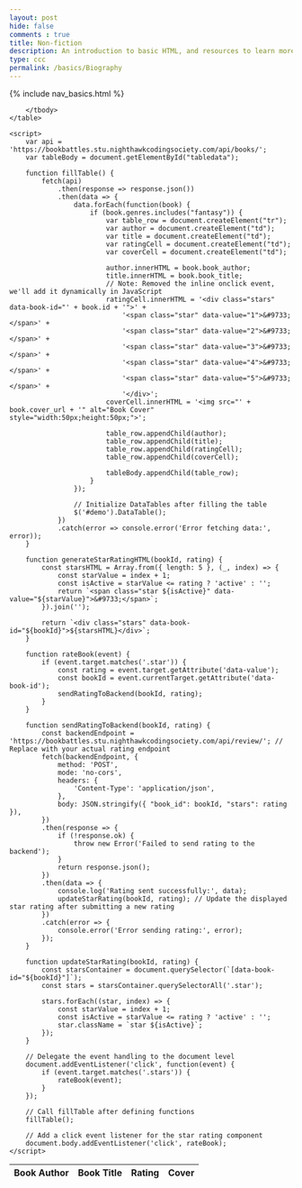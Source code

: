 ```yaml
---
layout: post
hide: false
comments : true
title: Non-fiction
description: An introduction to basic HTML, and resources to learn more.
type: ccc
permalink: /basics/Biography
---
```

<!-- the line below 'pulls' the info from the file nav_non_fiction.html to create a table-->
{% include nav_basics.html %}
<!-- This is where the code goes for the subpage of the subpage 'non_fiction'-->
<!DOCTYPE html>
<html lang="en">
<head>
    <!-- load jQuery and DataTables output style and scripts -->
    <!-- The line below styles the table -->
    <link rel="stylesheet" type="text/css" href="https://cdn.datatables.net/1.13.4/css/jquery.dataTables.min.css">
    <!-- Brings out a tool from jQuery to help change the way the table looks -->
    <script type="text/javascript" language="javascript" src="https://code.jquery.com/jquery-3.6.0.min.js"></script>
    <script>var define = null;</script>
    <script type="text/javascript" language="javascript" src="https://cdn.datatables.net/1.13.4/js/jquery.dataTables.min.js"></script>
    <style>
        .stars {
            font-size: 16px;
            cursor: pointer;
        }
        .stars span {
            color: gray;
        }
        .stars span:hover,
        .stars span.active {
            color: gold;
        }
    </style>
</head>
<body>
    <table id="demo" class="table">
        <thead>
            <tr>
                <th>Book Author</th>
                <th>Book Title</th>
                <th>Rating</th>
                <th>Cover</th>
            </tr>
        </thead>
        <tbody id="tabledata">

        </tbody>
    </table>

    <script>
        var api = 'https://bookbattles.stu.nighthawkcodingsociety.com/api/books/';
        var tableBody = document.getElementById("tabledata");

        function fillTable() {
            fetch(api)
                .then(response => response.json())
                .then(data => {
                    data.forEach(function(book) {
                        if (book.genres.includes("fantasy")) {
                            var table_row = document.createElement("tr");
                            var author = document.createElement("td");
                            var title = document.createElement("td");
                            var ratingCell = document.createElement("td");
                            var coverCell = document.createElement("td");

                            author.innerHTML = book.book_author;
                            title.innerHTML = book.book_title;
                            // Note: Removed the inline onclick event, we'll add it dynamically in JavaScript
                            ratingCell.innerHTML = '<div class="stars" data-book-id="' + book.id + '">' +
                                '<span class="star" data-value="1">&#9733;</span>' +
                                '<span class="star" data-value="2">&#9733;</span>' +
                                '<span class="star" data-value="3">&#9733;</span>' +
                                '<span class="star" data-value="4">&#9733;</span>' +
                                '<span class="star" data-value="5">&#9733;</span>' +
                                '</div>';
                            coverCell.innerHTML = '<img src="' + book.cover_url + '" alt="Book Cover" style="width:50px;height:50px;">';

                            table_row.appendChild(author);
                            table_row.appendChild(title);
                            table_row.appendChild(ratingCell);
                            table_row.appendChild(coverCell);

                            tableBody.appendChild(table_row);
                        }
                    });

                    // Initialize DataTables after filling the table
                    $('#demo').DataTable();
                })
                .catch(error => console.error('Error fetching data:', error));
        }

        function generateStarRatingHTML(bookId, rating) {
            const starsHTML = Array.from({ length: 5 }, (_, index) => {
                const starValue = index + 1;
                const isActive = starValue <= rating ? 'active' : '';
                return `<span class="star ${isActive}" data-value="${starValue}">&#9733;</span>`;
            }).join('');

            return `<div class="stars" data-book-id="${bookId}">${starsHTML}</div>`;
        }

        function rateBook(event) {
            if (event.target.matches('.star')) {
                const rating = event.target.getAttribute('data-value');
                const bookId = event.currentTarget.getAttribute('data-book-id');
                sendRatingToBackend(bookId, rating);
            }
        }

        function sendRatingToBackend(bookId, rating) {
            const backendEndpoint = 'https://bookbattles.stu.nighthawkcodingsociety.com/api/review/'; // Replace with your actual rating endpoint
            fetch(backendEndpoint, {
                method: 'POST',
                mode: 'no-cors',
                headers: {
                    'Content-Type': 'application/json',
                },
                body: JSON.stringify({ "book_id": bookId, "stars": rating }),
            })
            .then(response => {
                if (!response.ok) {
                    throw new Error('Failed to send rating to the backend');
                }
                return response.json();
            })
            .then(data => {
                console.log('Rating sent successfully:', data);
                updateStarRating(bookId, rating); // Update the displayed star rating after submitting a new rating
            })
            .catch(error => {
                console.error('Error sending rating:', error);
            });
        }

        function updateStarRating(bookId, rating) {
            const starsContainer = document.querySelector(`[data-book-id="${bookId}"]`);
            const stars = starsContainer.querySelectorAll('.star');

            stars.forEach((star, index) => {
                const starValue = index + 1;
                const isActive = starValue <= rating ? 'active' : '';
                star.className = `star ${isActive}`;
            });
        }

        // Delegate the event handling to the document level
        document.addEventListener('click', function(event) {
            if (event.target.matches('.stars')) {
                rateBook(event);
            }
        });

        // Call fillTable after defining functions
        fillTable();
        
        // Add a click event listener for the star rating component
        document.body.addEventListener('click', rateBook);
    </script>
</body>
</html>